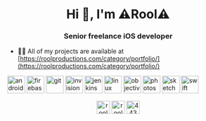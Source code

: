 <h1 align="center">Hi 👋, I'm ⚠️Rool⚠️</h1>
<h3 align="center">Senior freelance iOS developer</h3>

- 👨‍💻 All of my projects are available at [https://roolproductions.com/category/portfolio/](https://roolproductions.com/category/portfolio/)

<p align="left"><img src="https://devicons.github.io/devicon/devicon.git/icons/android/android-original-wordmark.svg" alt="android" width="40" height="40"/> <img src="https://www.vectorlogo.zone/logos/firebase/firebase-icon.svg" alt="firebase" width="40" height="40"/> <img src="https://www.vectorlogo.zone/logos/git-scm/git-scm-icon.svg" alt="git" width="40" height="40"/> <img src="https://www.vectorlogo.zone/logos/invisionapp/invisionapp-icon.svg" alt="invision" width="40" height="40"/> <img src="https://www.vectorlogo.zone/logos/jenkins/jenkins-icon.svg" alt="jenkins" width="40" height="40"/> <img src="https://devicons.github.io/devicon/devicon.git/icons/linux/linux-original.svg" alt="linux" width="40" height="40"/> <img src="https://www.vectorlogo.zone/logos/apple_objectivec/apple_objectivec-icon.svg" alt="objectivec" width="40" height="40"/> <img src="https://devicons.github.io/devicon/devicon.git/icons/photoshop/photoshop-plain.svg" alt="photoshop" width="40" height="40"/> <img src="https://www.vectorlogo.zone/logos/sketchapp/sketchapp-icon.svg" alt="sketch" width="40" height="40"/> <img src="https://devicons.github.io/devicon/devicon.git/icons/swift/swift-original-wordmark.svg" alt="swift" width="40" height="40"/></p><p align="center">
<a href="https://twitter.com/rool" target="blank"><img align="center" src="https://cdn.jsdelivr.net/npm/simple-icons@3.0.1/icons/twitter.svg" alt="rool" height="30" width="30" /></a>
<a href="https://linkedin.com/in/roolpaap" target="blank"><img align="center" src="https://cdn.jsdelivr.net/npm/simple-icons@3.0.1/icons/linkedin.svg" alt="roolpaap" height="30" width="30" /></a>
<a href="https://stackoverflow.com/users/443270" target="blank"><img align="center" src="https://cdn.jsdelivr.net/npm/simple-icons@3.0.1/icons/stackoverflow.svg" alt="443270" height="30" width="30" /></a>
</p>
